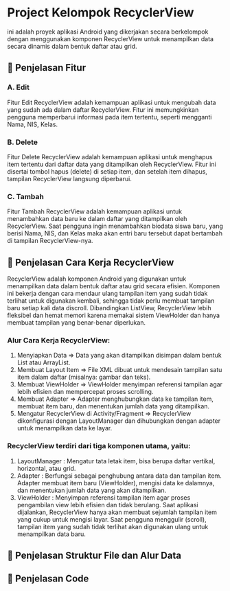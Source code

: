 # Project Kelompok RecyclerView

ini adalah proyek aplikasi Android yang dikerjakan secara berkelompok dengan menggunakan komponen RecyclerView untuk menampilkan data secara dinamis dalam bentuk daftar atau grid.

## 📱 Penjelasan Fitur
### A. Edit 
Fitur Edit RecyclerView adalah kemampuan aplikasi untuk mengubah data yang sudah ada dalam daftar RecyclerView. Fitur ini memungkinkan pengguna memperbarui informasi pada item tertentu, seperti mengganti Nama, NIS, Kelas.
### B. Delete
Fitur Delete RecyclerView adalah kemampuan aplikasi untuk menghapus item tertentu dari daftar data yang ditampilkan oleh RecyclerView. Fitur ini disertai tombol hapus (delete) di setiap item, dan setelah item dihapus, tampilan RecyclerView langsung diperbarui.
### C. Tambah
Fitur Tambah RecyclerView adalah kemampuan aplikasi untuk menambahkan data baru ke dalam daftar yang ditampilkan oleh RecyclerView. Saat pengguna ingin menambahkan biodata siswa baru, yang berisi Nama, NIS, dan Kelas maka akan entri baru tersebut dapat bertambah di tampilan RecyclerView-nya.

## 🤖 Penjelasan Cara Kerja RecyclerView 
RecyclerView adalah komponen Android yang digunakan untuk menampilkan data dalam bentuk daftar atau grid secara efisien. Komponen ini bekerja dengan cara mendaur ulang tampilan item yang sudah tidak terlihat untuk digunakan kembali, sehingga tidak perlu membuat tampilan baru setiap kali data discroll. Dibandingkan ListView, RecyclerView lebih fleksibel dan hemat memori karena memakai sistem ViewHolder dan hanya membuat tampilan yang benar-benar diperlukan.
### Alur Cara Kerja RecyclerView:
1. Menyiapkan Data => Data yang akan ditampilkan disimpan dalam bentuk List atau ArrayList.
2. Membuat Layout Item => File XML dibuat untuk mendesain tampilan satu item dalam daftar (misalnya: gambar dan teks).
3. Membuat ViewHolder => ViewHolder menyimpan referensi tampilan agar lebih efisien dan mempercepat proses scrolling.
4. Membuat Adapter => Adapter menghubungkan data ke tampilan item, membuat item baru, dan menentukan jumlah data yang ditampilkan.
5. Mengatur RecyclerView di Activity/Fragment => RecyclerView dikonfigurasi dengan LayoutManager dan dihubungkan dengan adapter untuk menampilkan data ke layar.
### RecyclerView terdiri dari tiga komponen utama, yaitu:
1.  LayoutManager : Mengatur tata letak item, bisa berupa daftar vertikal, horizontal, atau grid.
2.  Adapter : Berfungsi sebagai penghubung antara data dan tampilan item. Adapter membuat item baru (ViewHolder), mengisi data ke dalamnya, dan menentukan jumlah data yang akan ditampilkan.
3.  ViewHolder : Menyimpan referensi tampilan item agar proses pengambilan view lebih efisien dan tidak berulang.
Saat aplikasi dijalankan, RecyclerView hanya akan membuat sejumlah tampilan item yang cukup untuk mengisi layar. Saat pengguna menggulir (scroll), tampilan item yang sudah tidak terlihat akan digunakan ulang untuk menampilkan data baru.

## 📂 Penjelasan Struktur File dan Alur Data

## 🧩 Penjelasan Code
